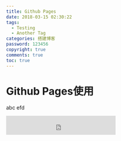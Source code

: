 ```yaml
---
title: Github Pages
date: 2018-03-15 02:30:22
tags:
  - Testing
  - Another Tag
categories: 搭建博客
password: 123456
copyright: true
comments: true
toc: true
---
```


# Github Pages使用
abc efd
<iframe frameborder="no" border="0" marginwidth="0" marginheight="0" width=298 height=52 src="http://music.163.com/outchain/player?type=2&id=32192436&auto=1&height=32"></iframe> 